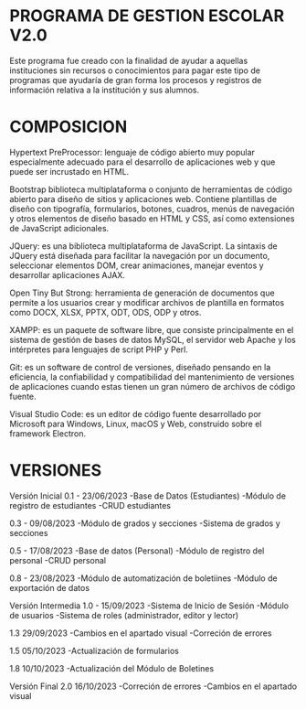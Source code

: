# PROGRAMA DE GESTION ESCOLAR V2.0
Este programa fue creado con la finalidad de ayudar a aquellas instituciones sin recursos o conocimientos para pagar este tipo de programas que ayudaría de gran forma los procesos y registros de información relativa a la institución y sus alumnos.

# COMPOSICION

Hypertext PreProcessor: lenguaje de código abierto muy popular especialmente adecuado para el desarrollo de aplicaciones web y que puede ser incrustado en HTML. 

Bootstrap biblioteca multiplataforma o conjunto de herramientas de código abierto para diseño de sitios y aplicaciones web. Contiene plantillas de diseño con tipografía, formularios, botones, cuadros, menús de navegación y otros elementos de diseño basado en HTML y CSS, así como extensiones de JavaScript adicionales. 

JQuery: es una biblioteca multiplataforma de JavaScript. La sintaxis de JQuery está diseñada para facilitar la navegación por un documento, seleccionar elementos DOM, crear animaciones, manejar eventos y desarrollar aplicaciones AJAX. 

Open Tiny But Strong: herramienta de generación de documentos que permite a los usuarios crear y modificar archivos de plantilla en formatos como DOCX, XLSX, PPTX, ODT, ODS, ODP y otros. 

XAMPP: es un paquete de software libre, que consiste principalmente en el sistema de gestión de bases de datos MySQL, el servidor web Apache y los intérpretes para lenguajes de script PHP y Perl.

Git: es un software de control de versiones, diseñado pensando en la eficiencia, la confiabilidad y compatibilidad del mantenimiento de versiones de aplicaciones cuando estas tienen un gran número de archivos de código
fuente. 

Visual Studio Code: es un editor de código fuente desarrollado por Microsoft para Windows, Linux, macOS y Web, construido sobre el framework Electron.  

# VERSIONES

Versión Inicial 0.1 - 23/06/2023
-Base de Datos (Estudiantes)
-Módulo de registro de estudiantes
-CRUD estudiantes

0.3 - 09/08/2023
-Módulo de grados y secciones
-Sistema de grados y secciones

0.5 - 17/08/2023
-Base de datos (Personal)
-Módulo de registro del personal
-CRUD personal

0.8 - 23/08/2023
-Módulo de automatización de boletiines
-Módulo de exportación de datos

Versión Intermedia 1.0 - 15/09/2023
-Sistema de Inicio de Sesión
-Módulo de usuarios
-Sistema de roles (administrador, editor y lector)

1.3 29/09/2023
-Cambios en el apartado visual
-Correción de errores

1.5 05/10/2023
-Actualización de formularios

1.8 10/10/2023
-Actualización del Módulo de Boletines

Versión Final 2.0 16/10/2023
-Correción de errores
-Cambios en el apartado visual
